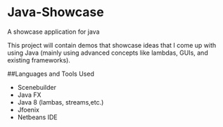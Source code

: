 # Java-Showcase
A showcase application for java

This project will contain demos that showcase ideas that I come up with using Java (mainly using advanced concepts like lambdas, GUIs, and existing frameworks). 

##Languages and Tools Used

- Scenebuilder 
- Java FX
- Java 8 (lambas, streams,etc.)
- Jfoenix
- Netbeans IDE
